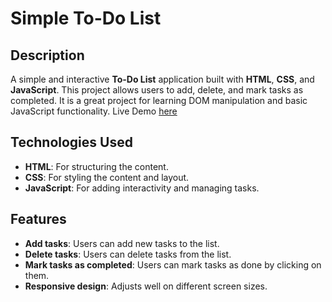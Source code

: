 # Simple To-Do List

## Description

A simple and interactive **To-Do List** application built with **HTML**, **CSS**, and **JavaScript**. This project allows users to add, delete, and mark tasks as completed. It is a great project for learning DOM manipulation and basic JavaScript functionality. Live Demo [here](https://ziyad-mohsen.github.io/To-do-list)

## Technologies Used

- **HTML**: For structuring the content.
- **CSS**: For styling the content and layout.
- **JavaScript**: For adding interactivity and managing tasks.

## Features

- **Add tasks**: Users can add new tasks to the list.
- **Delete tasks**: Users can delete tasks from the list.
- **Mark tasks as completed**: Users can mark tasks as done by clicking on them.
- **Responsive design**: Adjusts well on different screen sizes.
